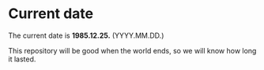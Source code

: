 # Current date

The current date is **1985.12.25.** (YYYY.MM.DD.)

This repository will be good when the world ends, so we will know how long it lasted.